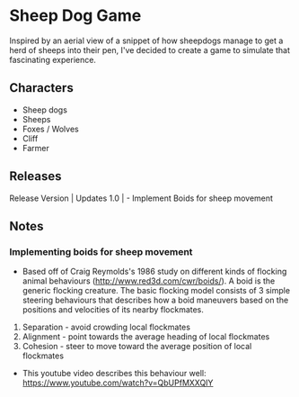 # Sheep Dog Game

Inspired by an aerial view of a snippet of how sheepdogs manage to get a herd of sheeps into their pen, I've decided to create a game to simulate that fascinating experience.

## Characters

- Sheep dogs
- Sheeps
- Foxes / Wolves
- Cliff
- Farmer

## Releases

Release Version | Updates
1.0 | - Implement Boids for sheep movement

## Notes

### Implementing boids for sheep movement

- Based off of Craig Reymolds's 1986 study on different kinds of flocking animal behaviours (http://www.red3d.com/cwr/boids/). A boid is the generic flocking creature. The basic flocking model consists of 3 simple steering behaviours that describes how a boid maneuvers based on the positions and velocities of its nearby flockmates.

1. Separation - avoid crowding local flockmates
2. Alignment - point towards the average heading of local flockmates
3. Cohesion - steer to move toward the average position of local flockmates

- This youtube video describes this behaviour well: https://www.youtube.com/watch?v=QbUPfMXXQIY
